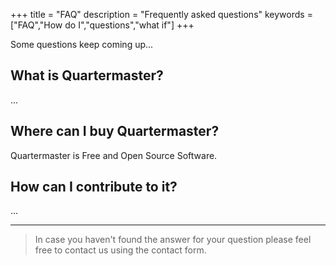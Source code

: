 +++
title = "FAQ"
description = "Frequently asked questions"
keywords = ["FAQ","How do I","questions","what if"]
+++

Some questions keep coming up...

## What is Quartermaster?

...

## Where can I buy Quartermaster?

Quartermaster is Free and Open Source Software.

## How can I contribute to it?

...

---

> In case you haven't found the answer for your question please feel free to contact us using the contact form.
